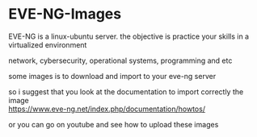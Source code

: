 # EVE-NG-Images
EVE-NG is a linux-ubuntu server.
the objective is practice your skills in a virtualized environment  

network, cybersecurity, operational systems, programming and etc 

some images is to download and import to your eve-ng server   

so i suggest that you look at the documentation to import correctly the image  
https://www.eve-ng.net/index.php/documentation/howtos/ 


or you can go on youtube and see how to upload these images 
